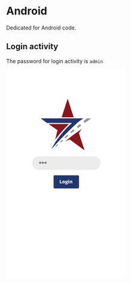 # Android
Dedicated for Android code.

## Login activity

<p> The password for login activity is <code>admin</code></p>

![SevenStar screenshot](images/sign.jpg)
